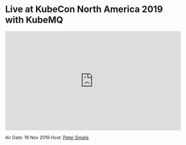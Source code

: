 # Live at KubeCon North America 2019 with KubeMQ

<iframe width="560" height="315" src="https://www.youtube.com/embed/n2Oganvd8aQ" frameborder="0" allow="accelerometer; autoplay; encrypted-media; gyroscope; picture-in-picture" allowfullscreen></iframe>

Air Date: 19 Nov 2019
Host: [Peter Smails](twitter.com/petersmails)